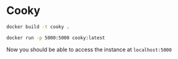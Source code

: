 # Cooky

```bash
docker build -t cooky . 

docker run -p 5000:5000 cooky:latest 
```

Now you should be able to access the instance at `localhost:5000`
